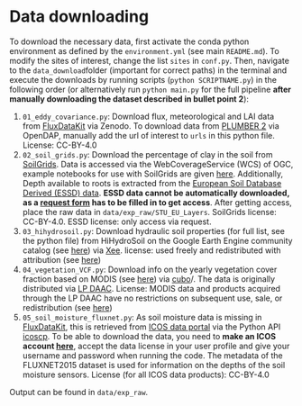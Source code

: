 # Data downloading

To download the necessary data, first activate the conda python environment as defined by the `environment.yml` (see main `README.md`).  To modify the sites of interest, change the list `sites` in `conf.py`. Then, navigate to the `data_download`folder (important for correct paths) in the terminal and execute the downloads by running scripts (`python SCRIPTNAME.py`) in the following order (or alternatively run `python main.py` for the full pipeline **after manually downloading the dataset described in bullet point 2**):

1. `01_eddy_covariance.py`: Download flux, meteorological and LAI data from [FluxDataKit](https://doi.org/10.5281/zenodo.13748398) via Zenodo. To download data from [PLUMBER 2](http://doi.org/10.25914/5fdb0902607e1) via OpenDAP, manually add the url of interest to `urls` in this python file. License: CC-BY-4.0
2. `02_soil_grids.py`: Download the percentage of clay in the soil from [SoilGrids](https://doi.org/10.5194/soil-7-217-2021
). Data is accessed via the WebCoverageService (WCS) of OGC, example notebooks for use with SoilGrids are given [here](https://git.wur.nl/isric/soilgrids/soilgrids.notebooks). Additionally, Depth available to roots is extracted from the [European Soil Database Derived (ESSD) data](https://esdac.jrc.ec.europa.eu/content/european-soil-database-derived-data#tabs-0-description=0). **ESSD data cannot be automatically downloaded, as a [request form](https://esdac.jrc.ec.europa.eu/content/european-soil-database-derived-data#tabs-0-description=0) has to be filled in to get access**. After getting access, place the raw data in `data/exp_raw/STU_EU_Layers`. SoilGrids license: CC-BY-4.0. ESSD license: only access via request.
3. `03_hihydrosoil.py`: Download hydraulic soil properties (for full list, see the python file) from HiHydroSoil on the Google Earth Engine community catalog (see [here](https://gee-community-catalog.org/projects/hihydro_soil/)) via [Xee](https://github.com/google/Xee/tree/v0.0.14). license: used freely and redistributed with attribution (see [here](https://gee-community-catalog.org/projects/hihydro_soil/#license-information))
4. `04_vegetation_VCF.py`: Download info on the yearly vegetation cover fraction based on MODIS (see [here](https://developers.google.com/earth-engine/datasets/catalog/MODIS_006_MOD44B)) via [cubo](https://github.com/ESDS-Leipzig/cubo)/. The data is originally distributed via [LP DAAC](https://doi.org/10.5067/MODIS/MOD44B.006). License: MODIS data and products acquired through the LP DAAC have no restrictions on subsequent use, sale, or redistribution (see [here](https://developers.google.com/earth-engine/datasets/catalog/MODIS_006_MOD44B#terms-of-use))
5. `05_soil_moisture_fluxnet.py`: As soil moisture data is missing in [FluxDataKit](https://doi.org/10.5281/zenodo.11370417), this is retrieved from [ICOS data portal](https://data.icos-cp.eu/portal/) via the Python API [icoscp](https://icos-carbon-portal.github.io/pylib/icoscp/). To be able to download the data, you need to **make an ICOS account [here](https://cpauth.icos-cp.eu/login/?targetUrl=https%3A%2F%2Fwww.icos-cp.eu%2Fdata-services%2Fabout-data-portal)**, accept the data license in your user profile and give your username and password when running the code. The metadata of the FLUXNET2015 dataset is used for information on the depths of the soil moisture sensors. License (for all ICOS data products): CC-BY-4.0

Output can be found in `data/exp_raw`. 